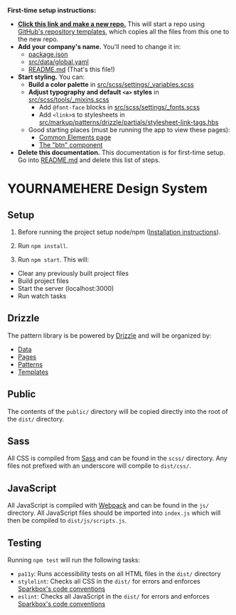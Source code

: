 **First-time setup instructions:**

- [**Click this link and make a new repo.**](https://github.com/sparkbox/designsystemstarter/generate) This will start a repo using [GitHub's repository templates](https://github.blog/2019-06-06-generate-new-repositories-with-repository-templates/), which copies all the files from this one to the new repo.
- **Add your company's name.** You'll need to change it in:
  - [package.json](package.json)
  - [src/data/global.yaml](src/data/global.yaml)
  - [README.md](README.md) (That's this file!)
- **Start styling.** You can:
  - **Build a color palette** in [src/scss/settings/_variables.scss](src/scss/settings/_variables.scss)
  - **Adjust typography and default `<a>` styles** in [src/scss/tools/_mixins.scss](src/scss/tools/_mixins.scss)
    - Add `@font-face` blocks in [src/scss/settings/_fonts.scss](src/scss/settings/_fonts.scss)
    - Add `<link>`s to stylesheets in [src/markup/patterns/drizzle/partials/stylesheet-link-tags.hbs](src/markup/patterns/drizzle/partials/stylesheet-link-tags.hbs)
  - Good starting places (must be running the app to view these pages):
    - [Common Elements page](http://localhost:3000/demos/common-elements.html)
    - [The "btn" component](http://localhost:3000/patterns/components/buttons.html)
- **Delete this documentation.** This documentation is for first-time setup. Go into [README.md](README.md) and delete this list of steps.
    
# YOURNAMEHERE Design System

Setup
-----
1. Before running the project setup node/npm ([Installation instructions](https://nodejs.org/en/download/)).

2. Run `npm install`.

3. Run `npm start`. This will:

  - Clear any previously built project files
  - Build project files
  - Start the server (localhost:3000)
  - Run watch tasks

Drizzle
-------

The pattern library is be powered by [Drizzle](https://github.com/cloudfour/drizzle) and will be organized by:
- [Data](https://github.com/cloudfour/drizzle/tree/master/docs#data)
- [Pages](https://github.com/cloudfour/drizzle/tree/master/docs#pages)
- [Patterns](https://github.com/cloudfour/drizzle/tree/master/docs#patterns)
- [Templates](https://github.com/cloudfour/drizzle/tree/master/docs#templates)

Public
------

The contents of the `public/` directory will be copied directly into the root of the `dist/` directory.

Sass
----

All CSS is compiled from [Sass](https://sass-lang.com/) and can be found in the `scss/` directory. Any files not prefixed with an underscore will compile to `dist/css/`.

JavaScript
----------
All JavaScript is compiled with [Webpack](https://webpack.js.org/) and can be found in the `js/` directory. All JavaScript files should be imported into `index.js` which will then be compiled to `dist/js/scripts.js`.

Testing
-------

Running `npm test` will run the following tasks:

- `pa11y`: Runs accessibility tests on all HTML files in the `dist/` directory
- `stylelint`: Checks all CSS  in the `dist/` for errors and enforces [Sparkbox's code conventions](https://www.npmjs.com/package/@sparkbox/stylelint-config-sparkbox)
- `eslint`: Checks all JavaScript  in the `dist/` for errors and enforces [Sparkbox's code conventions](https://www.npmjs.com/package/eslint-config-sparkbox)

